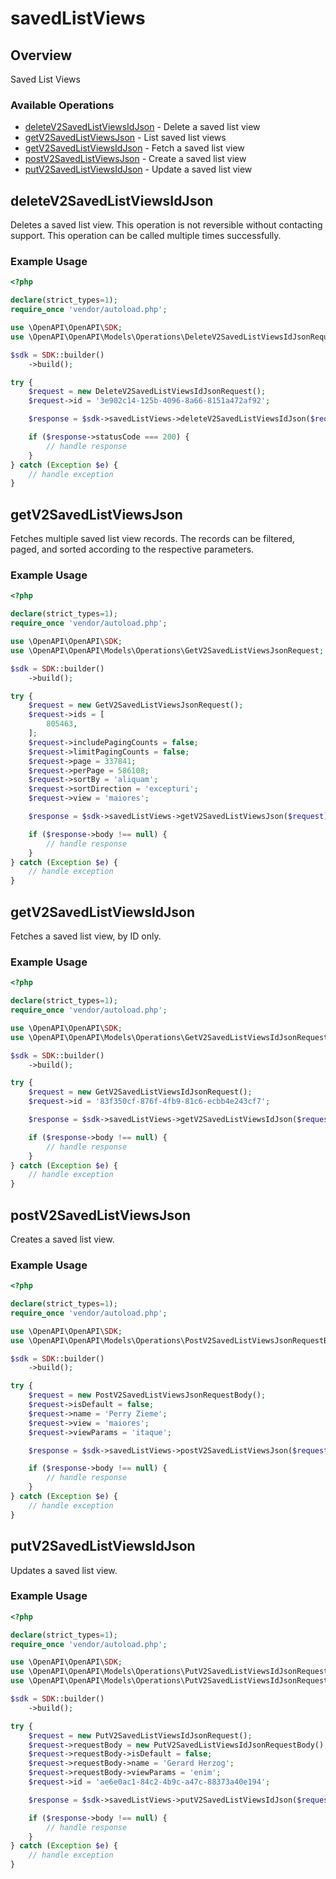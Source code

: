 # savedListViews

## Overview

Saved List Views

### Available Operations

* [deleteV2SavedListViewsIdJson](#deletev2savedlistviewsidjson) - Delete a saved list view
* [getV2SavedListViewsJson](#getv2savedlistviewsjson) - List saved list views
* [getV2SavedListViewsIdJson](#getv2savedlistviewsidjson) - Fetch a saved list view
* [postV2SavedListViewsJson](#postv2savedlistviewsjson) - Create a saved list view
* [putV2SavedListViewsIdJson](#putv2savedlistviewsidjson) - Update a saved list view

## deleteV2SavedListViewsIdJson

Deletes a saved list view. This operation is not reversible without contacting support.
This operation can be called multiple times successfully.


### Example Usage

```php
<?php

declare(strict_types=1);
require_once 'vendor/autoload.php';

use \OpenAPI\OpenAPI\SDK;
use \OpenAPI\OpenAPI\Models\Operations\DeleteV2SavedListViewsIdJsonRequest;

$sdk = SDK::builder()
    ->build();

try {
    $request = new DeleteV2SavedListViewsIdJsonRequest();
    $request->id = '3e902c14-125b-4096-8a66-8151a472af92';

    $response = $sdk->savedListViews->deleteV2SavedListViewsIdJson($request);

    if ($response->statusCode === 200) {
        // handle response
    }
} catch (Exception $e) {
    // handle exception
}
```

## getV2SavedListViewsJson

Fetches multiple saved list view records. The records can be filtered, paged, and sorted according to
the respective parameters.


### Example Usage

```php
<?php

declare(strict_types=1);
require_once 'vendor/autoload.php';

use \OpenAPI\OpenAPI\SDK;
use \OpenAPI\OpenAPI\Models\Operations\GetV2SavedListViewsJsonRequest;

$sdk = SDK::builder()
    ->build();

try {
    $request = new GetV2SavedListViewsJsonRequest();
    $request->ids = [
        805463,
    ];
    $request->includePagingCounts = false;
    $request->limitPagingCounts = false;
    $request->page = 337841;
    $request->perPage = 586108;
    $request->sortBy = 'aliquam';
    $request->sortDirection = 'excepturi';
    $request->view = 'maiores';

    $response = $sdk->savedListViews->getV2SavedListViewsJson($request);

    if ($response->body !== null) {
        // handle response
    }
} catch (Exception $e) {
    // handle exception
}
```

## getV2SavedListViewsIdJson

Fetches a saved list view, by ID only.


### Example Usage

```php
<?php

declare(strict_types=1);
require_once 'vendor/autoload.php';

use \OpenAPI\OpenAPI\SDK;
use \OpenAPI\OpenAPI\Models\Operations\GetV2SavedListViewsIdJsonRequest;

$sdk = SDK::builder()
    ->build();

try {
    $request = new GetV2SavedListViewsIdJsonRequest();
    $request->id = '83f350cf-876f-4fb9-81c6-ecbb4e243cf7';

    $response = $sdk->savedListViews->getV2SavedListViewsIdJson($request);

    if ($response->body !== null) {
        // handle response
    }
} catch (Exception $e) {
    // handle exception
}
```

## postV2SavedListViewsJson

Creates a saved list view.


### Example Usage

```php
<?php

declare(strict_types=1);
require_once 'vendor/autoload.php';

use \OpenAPI\OpenAPI\SDK;
use \OpenAPI\OpenAPI\Models\Operations\PostV2SavedListViewsJsonRequestBody;

$sdk = SDK::builder()
    ->build();

try {
    $request = new PostV2SavedListViewsJsonRequestBody();
    $request->isDefault = false;
    $request->name = 'Perry Zieme';
    $request->view = 'maiores';
    $request->viewParams = 'itaque';

    $response = $sdk->savedListViews->postV2SavedListViewsJson($request);

    if ($response->body !== null) {
        // handle response
    }
} catch (Exception $e) {
    // handle exception
}
```

## putV2SavedListViewsIdJson

Updates a saved list view.


### Example Usage

```php
<?php

declare(strict_types=1);
require_once 'vendor/autoload.php';

use \OpenAPI\OpenAPI\SDK;
use \OpenAPI\OpenAPI\Models\Operations\PutV2SavedListViewsIdJsonRequest;
use \OpenAPI\OpenAPI\Models\Operations\PutV2SavedListViewsIdJsonRequestBody;

$sdk = SDK::builder()
    ->build();

try {
    $request = new PutV2SavedListViewsIdJsonRequest();
    $request->requestBody = new PutV2SavedListViewsIdJsonRequestBody();
    $request->requestBody->isDefault = false;
    $request->requestBody->name = 'Gerard Herzog';
    $request->requestBody->viewParams = 'enim';
    $request->id = 'ae6e0ac1-84c2-4b9c-a47c-88373a40e194';

    $response = $sdk->savedListViews->putV2SavedListViewsIdJson($request);

    if ($response->body !== null) {
        // handle response
    }
} catch (Exception $e) {
    // handle exception
}
```
